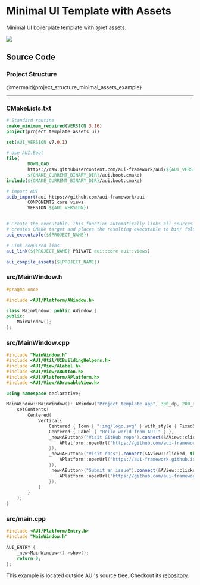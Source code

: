# Minimal UI Template with Assets

<!-- aui:example ui -->
Minimal UI boilerplate template with @ref assets.

![](imgs/docs/imgs/minimal-assets-template.png)

## Source Code
### Project Structure

@mermaid{project_structure_minimal_assets_example}

---
### CMakeLists.txt
```cmake
# Standard routine
cmake_minimum_required(VERSION 3.16)
project(project_template_assets_ui)

set(AUI_VERSION v7.0.1)

# Use AUI.Boot
file(
        DOWNLOAD
        https://raw.githubusercontent.com/aui-framework/aui/${AUI_VERSION}/aui.boot.cmake
        ${CMAKE_CURRENT_BINARY_DIR}/aui.boot.cmake)
include(${CMAKE_CURRENT_BINARY_DIR}/aui.boot.cmake)

# import AUI
auib_import(aui https://github.com/aui-framework/aui
        COMPONENTS core views
        VERSION ${AUI_VERSION})


# Create the executable. This function automatically links all sources from the src/ folder,
# creates CMake target and places the resulting executable to bin/ folder.
aui_executable(${PROJECT_NAME})

# Link required libs
aui_link(${PROJECT_NAME} PRIVATE aui::core aui::views)

aui_compile_assets(${PROJECT_NAME})
```

### src/MainWindow.h

```cpp
#pragma once

#include <AUI/Platform/AWindow.h>

class MainWindow: public AWindow {
public:
    MainWindow();
};
```
### src/MainWindow.cpp
```cpp
#include "MainWindow.h"
#include <AUI/Util/UIBuildingHelpers.h>
#include <AUI/View/ALabel.h>
#include <AUI/View/AButton.h>
#include <AUI/Platform/APlatform.h>
#include <AUI/View/ADrawableView.h>

using namespace declarative;

MainWindow::MainWindow(): AWindow("Project template app", 300_dp, 200_dp) {
    setContents(
        Centered{
            Vertical{
                Centered { Icon { ":img/logo.svg" } with_style { FixedSize(64_dp) } },
                Centered { Label { "Hello world from AUI!" } },
                _new<AButton>("Visit GitHub repo").connect(&AView::clicked, this, [] {
                    APlatform::openUrl("https://github.com/aui-framework/aui");
                }),
                _new<AButton>("Visit docs").connect(&AView::clicked, this, [] {
                    APlatform::openUrl("https://aui-framework.github.io/");
                }),
                _new<AButton>("Submit an issue").connect(&AView::clicked, this, [] {
                    APlatform::openUrl("https://github.com/aui-framework/aui/issues/new");
                }),
            }
        }
    );
}
```

### src/main.cpp
```cpp
#include <AUI/Platform/Entry.h>
#include "MainWindow.h"

AUI_ENTRY {
    _new<MainWindow>()->show();
    return 0;
};
```

This example is located outside AUI's source tree. Checkout its
[repository](https://github.com/aui-framework/example_assets_ui).

